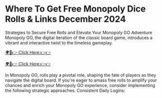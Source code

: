 # Where To Get Free Monopoly Dice Rolls & Links December 2024

Strategies to Secure Free Rolls and Elevate Your Monopoly GO Adventure
Monopoly GO, the digital iteration of the classic board game, introduces a vibrant and interactive twist to the timeless gameplay.

[🌍📱👉 Click Here:👉👉 
](https://appbitly.com/Monopoly-Go-Dice)

[🌍📱👉 Click Here:👉👉 
](https://appbitly.com/Monopoly-Go-Dice)

In Monopoly GO, rolls play a pivotal role, shaping the fate of players as they navigate the digital board. If you're eager to amass free rolls to amplify your chances and enrich your Monopoly GO experience, consider implementing the following strategic approaches.
 Consistent Daily Logins:
